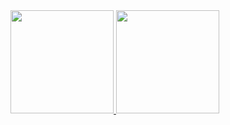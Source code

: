 <!--

  ### Hi there 👋

  **samuelcms/samuelcms** is a ✨ _special_ ✨ repository because its `README.md` (this file) appears on your GitHub profile.

  Here are some ideas to get you started:

  - 🔭 I’m currently working on ...
  - 🌱 I’m currently learning ...
  - 👯 I’m looking to collaborate on ...
  - 🤔 I’m looking for help with ...
  - 💬 Ask me about ...
  - 📫 How to reach me: ...
  - 😄 Pronouns: ...
  - ⚡ Fun fact: ...

<div>
  <a href="https://github.com/samuelcms">
  <img height="165em" src="https://github-readme-stats-eight-theta.vercel.app/api?username=samuelcms&show_icons=true&theme=react&include_all_commits=true&count_private=true"/>
  <img height="165em" src="https://github-readme-stats-eight-theta.vercel.app/api/top-langs/?username=samuelcms&layout=compact&langs_count=8&theme=react&count_private=true"/>
<div>

-->

<div>
  <a href="https://github.com/samuelcms">
  <img height="165em" src="https://github-readme-stats-lovat-two.vercel.app/api?username=samuelcms&count_private=true&show_icons=true&theme=react&include_all_commits=true&count_private=true"/>
  <img height="165em" src="https://github-readme-stats-lovat-two.vercel.app/api/top-langs/?username=samuelcms&layout=compact&langs_count=8&theme=react&count_private=true"/>
<div>
